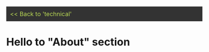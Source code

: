 <style>
    .back-button {
        display: block;
        width: 100%;
        padding: 10px;
        background-color: #333;
        color: #bada55;
        text-align: left;
        text-decoration: none;
        font-size: 16px;
    }
</style>
<a href="https://ritwickmanatkar.github.io/blog/technical/" class="back-button"> << Back to 
'technical'</a>
<h1>
    Hello to "About" section
</h1>